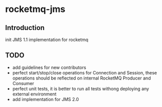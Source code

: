 # rocketmq-jms

## Introduction
init JMS 1.1 implementation for rocketmq

## TODO
* add guidelines for new contributors
* perfect start/stop/close operations for Connection and Session, these operations should be reflected on internal RocketMQ Producer and Consumer
* perfect unit tests, it is better to run all tests withong deploying any external environment
* add implementation for JMS 2.0
